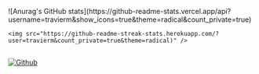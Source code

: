 <p>
    ![Anurag's GitHub stats](https://github-readme-stats.vercel.app/api?username=travierm&show_icons=true&theme=radical&count_private=true)
    
    <img src="https://github-readme-streak-stats.herokuapp.com/?user=travierm&count_private=true&theme=radical)" />
</p>

<h2></h2>

[![Github](https://img.shields.io/badge/-Github-000?style=for-the-badge&logo=Github&logoColor=white)](https://github.com/travierm)
